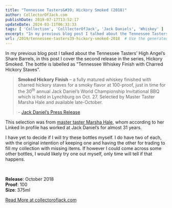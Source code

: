 ```yaml
---
title: "Tennessee Tasters&#39; Hickory Smoked (2018)"
author: CollectorOfJack.com
publishDate: 2019-07-17T13:52:17
updateDate: 2024-03-11T06:33:33
tags: [ 'Collection', 'ColllectorOfJack', 'Jack Daniels', 'Whiskey' ]
excerpt: "In my previous blog post I talked about the Tennessee Tasters’ High Angel’s Share Barrels, in this post I cover the second release in the series, Hickory Smoked. The bottle is labelled as \"Tennessee Whiskey Finish with Charred Hickory Staves\". Smoked Hickory Finish – a fully matured whiskey finished with charred hickory staves for a smoky flavor at 100-proof, just in time for the 30th annual Jack Daniel’s World Championship Invitational BBQ which is held in Lynchburg on Oct. 27. Selected by Master Taster Marsha Hale and available late-October.- Jack Daniel’s Press ReleaseThis selection was from master taster Marsha Hale, whom according to her Linked In profile has worked at Jack Daniel’s for almost 31 years. I have yet to decide if I will try these bottles myself. I do have two of each, with the original intention of keeping one and having the other for trading to fill my collection with missing items. If however I could come across some other bottles, I would likely try one out myself, only time will tell if that happens.Release: October 2018Proof: 100Size: 375ml "
url: /2019/tennessee-tasters39-hickory-smoked-2018  # Use the generated URL with year
---
```

<p>In my previous blog post I talked about the Tennessee Tasters’ High Angel’s Share Barrels, in this post I cover the second release in the series, Hickory Smoked. The bottle is labelled as "Tennessee Whiskey Finish with Charred Hickory Staves". </p><blockquote><p><strong>Smoked Hickory Finish</strong> – a fully matured whiskey finished with charred hickory staves for a smoky flavor at 100-proof, just in time for the 30<sup>th</sup> annual Jack Daniel’s World Championship Invitational BBQ which is held in Lynchburg on Oct. 27. Selected by Master Taster Marsha Hale and available late-October.</p><p align="left">- <a href="https://pressroom.jackdaniels.com/jack-daniels-launches-limited-edition-tennessee-tasters-selection/" target="_blank">Jack Daniel’s Press Release</a></p></blockquote><p>This selection was from <a href="https://www.linkedin.com/in/marsha-hale-82543b37/" target="_blank">master taster Marsha Hale</a>, whom according to her Linked In profile has worked at Jack Daniel’s for almost 31 years. </p><p>I have yet to decide if I will try these bottles myself. I do have two of each, with the original intention of keeping one and having the other for trading to fill my collection with missing items. If however I could come across some other bottles, I would likely try one out myself, only time will tell if that happens.</p><p><br /></p><p><strong>Release</strong>: October 2018<br /><strong>Proof</strong>: 100<br /><strong>Size</strong>: 375ml</p>  <a href="https://collectorofjack.com/HickorySmoked">Read More at collectorofjack.com</a>
